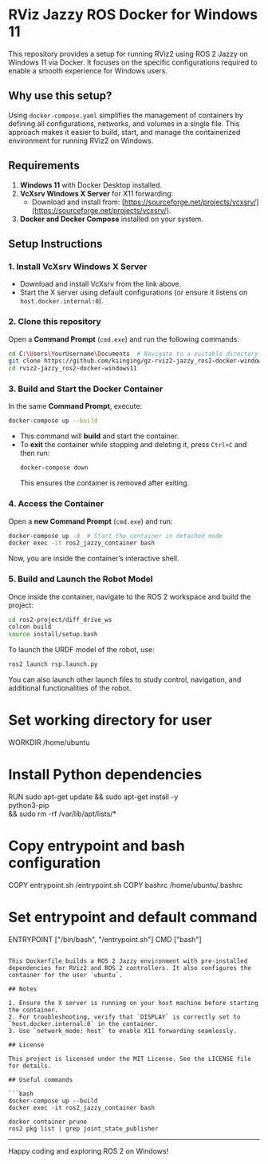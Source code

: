 # RViz Jazzy ROS Docker for Windows 11

This repository provides a setup for running RViz2 using ROS 2 Jazzy on Windows 11 via Docker. It focuses on the specific configurations required to enable a smooth experience for Windows users.

## Why use this setup?

Using `docker-compose.yaml` simplifies the management of containers by defining all configurations, networks, and volumes in a single file. This approach makes it easier to build, start, and manage the containerized environment for running RViz2 on Windows.

## Requirements

1. **Windows 11** with Docker Desktop installed.
2. **VcXsrv Windows X Server** for X11 forwarding:
   - Download and install from: [https://sourceforge.net/projects/vcxsrv/](https://sourceforge.net/projects/vcxsrv/).
3. **Docker and Docker Compose** installed on your system.

## Setup Instructions

### 1. Install VcXsrv Windows X Server

- Download and install VcXsrv from the link above.
- Start the X server using default configurations (or ensure it listens on `host.docker.internal:0`).

### 2. Clone this repository

Open a **Command Prompt** (`cmd.exe`) and run the following commands:

```bash
cd C:\Users\YourUsername\Documents  # Navigate to a suitable directory
git clone https://github.com/kiinging/gz-rviz2-jazzy_ros2-docker-windows11.git
cd rviz2-jazzy_ros2-docker-windows11
```

### 3. Build and Start the Docker Container

In the same **Command Prompt**, execute:

```bash
docker-compose up --build
```

- This command will **build** and start the container.
- To **exit** the container while stopping and deleting it, press `Ctrl+C` and then run:
  ```bash
  docker-compose down
  ```
  This ensures the container is removed after exiting.

### 4. Access the Container

Open a **new Command Prompt** (`cmd.exe`) and run:

```bash
docker-compose up -d  # Start the container in detached mode
docker exec -it ros2_jazzy_container bash
```

Now, you are inside the container’s interactive shell.

### 5. Build and Launch the Robot Model

Once inside the container, navigate to the ROS 2 workspace and build the project:

```bash
cd ros2-project/diff_drive_ws
colcon build
source install/setup.bash
```

To launch the URDF model of the robot, use:

```bash
ros2 launch rsp.launch.py
```

You can also launch other launch files to study control, navigation, and additional functionalities of the robot.

# Set working directory for user
WORKDIR /home/ubuntu

# Install Python dependencies
RUN sudo apt-get update && sudo apt-get install -y \
    python3-pip \
    && sudo rm -rf /var/lib/apt/lists/*

# Copy entrypoint and bash configuration
COPY entrypoint.sh /entrypoint.sh
COPY bashrc /home/ubuntu/.bashrc

# Set entrypoint and default command
ENTRYPOINT ["/bin/bash", "/entrypoint.sh"]
CMD ["bash"]
```

This Dockerfile builds a ROS 2 Jazzy environment with pre-installed dependencies for RViz2 and ROS 2 controllers. It also configures the container for the user `ubuntu`.

## Notes

1. Ensure the X server is running on your host machine before starting the container.
2. For troubleshooting, verify that `DISPLAY` is correctly set to `host.docker.internal:0` in the container.
3. Use `network_mode: host` to enable X11 forwarding seamlessly.

## License

This project is licensed under the MIT License. See the LICENSE file for details.

## Useful commands

```bash
docker-compose up --build  
docker exec -it ros2_jazzy_container bash  

docker container prune  
ros2 pkg list | grep joint_state_publisher
```

---

Happy coding and exploring ROS 2 on Windows!

